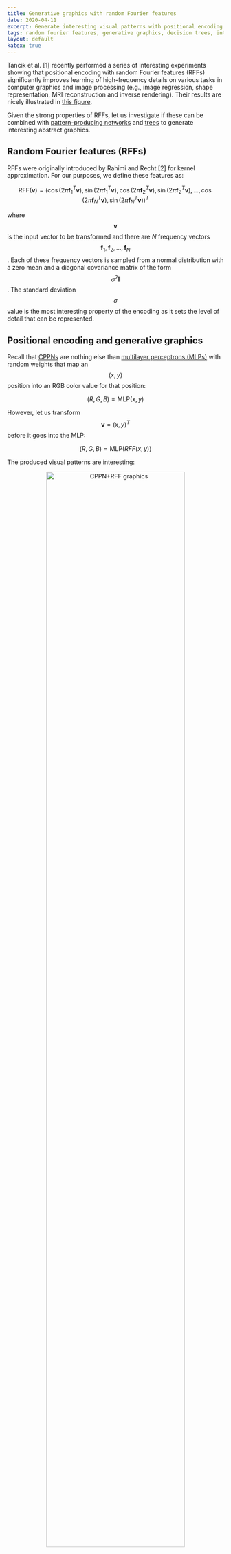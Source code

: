 ```yaml
---
title: Generative graphics with random Fourier features 
date: 2020-04-11
excerpt: Generate interesting visual patterns with positional encoding based on random Fourier features.
tags: random fourier features, generative graphics, decision trees, interesting patterns
layout: default
katex: true
---
```


Tancik et al. [1] recently performed a series of interesting experiments showing that positional encoding with random Fourier features (RFFs) significantly improves learning of high-frequency details on various tasks in computer graphics and image processing
(e.g., image regression, shape representation, MRI reconstruction and inverse rendering).
Their results are nicely illustrated in [this figure](https://user-images.githubusercontent.com/3310961/84946597-cdf59800-b09d-11ea-8f0a-e8aaeee77829.png).

Given the strong properties of RFFs, let us investigate if these can be combined with [pattern-producing networks](../visualizing-audio-with-cppns) and [trees](../pattern-producing-trees) to generate interesting abstract graphics.

## Random Fourier features (RFFs)

RFFs were originally introduced by Rahimi and Recht [2] for kernel approximation.
For our purposes, we define these features as:

$$
	\text{RFF}(\mathbf{v})=
	\left(
		\cos(2\pi\mathbf{f}_1^T\mathbf{v}), \sin(2\pi\mathbf{f}_1^T\mathbf{v}),
		\cos(2\pi\mathbf{f}_2^T\mathbf{v}), \sin(2\pi\mathbf{f}_2^T\mathbf{v}),
		\ldots,
		\cos(2\pi\mathbf{f}_N^T\mathbf{v}), \sin(2\pi\mathbf{f}_N^T\mathbf{v})
	\right)^T
$$

where $$\mathbf{v}$$ is the input vector to be transformed and there are $N$ frequency vectors $$\mathbf{f}_1, \mathbf{f}_2, \ldots, \mathbf{f}_N$$.
Each of these frequency vectors is sampled from a normal distribution with a zero mean and a diagonal covariance matrix of the form $$\sigma^2\mathbf{I}$$.
The standard deviation $$\sigma$$ value is the most interesting property of the encoding as it sets the level of detail that can be represented.

## Positional encoding and generative graphics

Recall that [CPPNs](../visualizing-audio-with-cppns) are nothing else than [multilayer perceptrons (MLPs)](https://en.wikipedia.org/wiki/Multilayer_perceptron) with random weights that map an $$(x, y)$$ position into an RGB color value for that position:

$$
	(R, G, B) = \text{MLP}(x, y)
$$

However, let us transform $$\mathbf{v}=(x, y)^T$$ before it goes into the MLP:

$$
	(R, G, B) = \text{MLP}( RFF(x, y) )
$$

The produced visual patterns are interesting:

<center>
<img src="https://drone.nenadmarkus.com/data/blog-stuff/rffs/512x1024.jpg" style="width: 80%; max-width: 768;" alt="CPPN+RFF graphics">
</center>

<center>
<img src="https://drone.nenadmarkus.com/data/blog-stuff/rffs/e1.jpg" style="width: 40%; max-width: 384;" alt="CPPN+RFF graphics">
<img src="https://drone.nenadmarkus.com/data/blog-stuff/rffs/e2.jpg" style="width: 40%; max-width: 384;" alt="CPPN+RFF graphics">
</center>

The script [imggen-cppn.py](imggen-cppn.py) enables you to produce similar patterns for varying standard deviation $$\sigma$$.

	python3 imggen-cppn.py 2.0 out.jpg

Here are four examples for $$\sigma=1, 2, 3, 4$$:

<center>
<img src="https://drone.nenadmarkus.com/data/blog-stuff/rffs/1.jpg" style="width: 20%;" alt="CPPN+RFF graphics">
<img src="https://drone.nenadmarkus.com/data/blog-stuff/rffs/2.jpg" style="width: 20%;" alt="CPPN+RFF graphics">
<img src="https://drone.nenadmarkus.com/data/blog-stuff/rffs/3.jpg" style="width: 20%;" alt="CPPN+RFF graphics">
<img src="https://drone.nenadmarkus.com/data/blog-stuff/rffs/4.jpg" style="width: 20%;" alt="CPPN+RFF graphics">
</center>

We can observe that the amount of color mixing and spatial details steadily increases with $$\sigma$$.

## Pattern-producing trees

Instead of an MLP, we can use [randomized trees](../pattern-producing-trees).
The script with the code for this experiment is available [here](imggen-ppts.py).
We can invoke it as follows:

	python3 imggen-ppts.py 2.0 out.jpg

Here are some examples for varying standard deviation:

<center>
<img src="https://drone.nenadmarkus.com/data/blog-stuff/rffs/t1.jpg" style="width: 20%;" alt="PTTS+RFF graphics">
<img src="https://drone.nenadmarkus.com/data/blog-stuff/rffs/t2.jpg" style="width: 20%;" alt="PTTS+RFF graphics">
<img src="https://drone.nenadmarkus.com/data/blog-stuff/rffs/t3.jpg" style="width: 20%;" alt="PTTS+RFF graphics">
<img src="https://drone.nenadmarkus.com/data/blog-stuff/rffs/t4.jpg" style="width: 20%;" alt="PTTS+RFF graphics">
</center>

## Resources

[1] Tancik et al. Fourier Features Let Networks Learn High Frequency Functions in Low Dimensional Domains.

[2] Ali Rahimi and Ben Recht. Random Features for Large-Scale Kernel Machines. NIPS, 2007 
